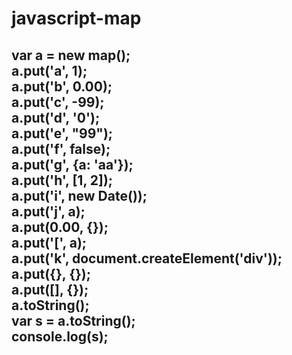 # javascript-map
var a = new map(); <br/>
a.put('a', 1); <br/>
a.put('b', 0.00); <br/>
a.put('c', -99); <br/>
a.put('d', '0'); <br/>
a.put('e', "99"); <br/>
a.put('f', false); <br/>
a.put('g', {a: 'aa'}); <br/>
a.put('h', [1, 2]); <br/>
a.put('i', new Date()); <br/>
a.put('j', a); <br/>
a.put(0.00, {}); <br/>
a.put('[', a); <br/>
a.put('k', document.createElement('div')); <br/>
a.put({}, {}); <br/>
a.put([], {}); <br/>
a.toString(); <br/>
var s = a.toString(); <br/>
console.log(s); 
---------------------------------------------------------------------
